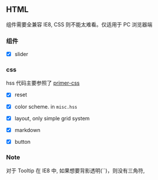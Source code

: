 HTML
--------

组件需要全兼容 IE8, CSS 则不能太难看。仅适用于 PC 浏览器端

### 组件

* [x] slider

### css

hss 代码主要参照了 [primer-css](https://github.com/primer/primer-css)

* [x] reset
* [x] color scheme. in `misc.hss`
* [x] layout, only simple grid system
* [x] markdown
* [x] button


### Note

对于 Tooltip 在 IE8 中, 如果想要背影透明(``)，则没有三角符,

